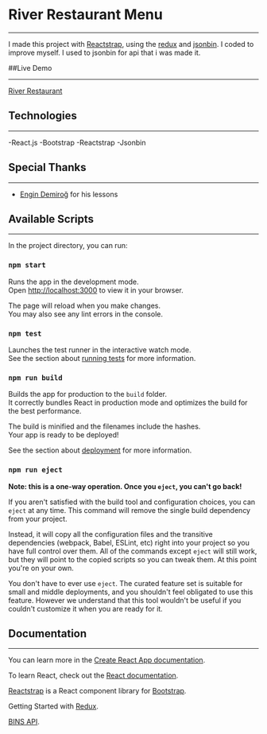 # River Restaurant Menu
***
I made this project with [Reactstrap](https://reactstrap.github.io), using the [redux](https://redux.js.org/) and [jsonbin](https://jsonbin.io). I coded to improve myself. I used to jsonbin for api that i was made it.

##Live Demo
***
[River Restaurant](riversmenu.netlify.app)

## Technologies
***
-React.js
-Bootstrap
-Reactstrap
-Jsonbin

## Special Thanks
***
- [Engin Demiroğ](https://www.youtube.com/channel/UCRjiquPh4mjPNoOV9eCilXQ/featured) for his lessons

## Available Scripts
***

In the project directory, you can run:

### `npm start`

Runs the app in the development mode.\
Open [http://localhost:3000](http://localhost:3000) to view it in your browser.

The page will reload when you make changes.\
You may also see any lint errors in the console.

### `npm test`

Launches the test runner in the interactive watch mode.\
See the section about [running tests](https://facebook.github.io/create-react-app/docs/running-tests) for more information.

### `npm run build`

Builds the app for production to the `build` folder.\
It correctly bundles React in production mode and optimizes the build for the best performance.

The build is minified and the filenames include the hashes.\
Your app is ready to be deployed!

See the section about [deployment](https://facebook.github.io/create-react-app/docs/deployment) for more information.

### `npm run eject`

**Note: this is a one-way operation. Once you `eject`, you can't go back!**

If you aren't satisfied with the build tool and configuration choices, you can `eject` at any time. This command will remove the single build dependency from your project.

Instead, it will copy all the configuration files and the transitive dependencies (webpack, Babel, ESLint, etc) right into your project so you have full control over them. All of the commands except `eject` will still work, but they will point to the copied scripts so you can tweak them. At this point you're on your own.

You don't have to ever use `eject`. The curated feature set is suitable for small and middle deployments, and you shouldn't feel obligated to use this feature. However we understand that this tool wouldn't be useful if you couldn't customize it when you are ready for it.

## Documentation
***

You can learn more in the [Create React App documentation](https://facebook.github.io/create-react-app/docs/getting-started).

To learn React, check out the [React documentation](https://reactjs.org/).

[Reactstrap](https://reactstrap.github.io/?path=/story/home-installation--page)  is a React component library for [Bootstrap](https://getbootstrap.com/docs/5.2/getting-started/introduction/).

Getting Started with [Redux](https://redux.js.org/introduction/getting-started).

[BINS API](https://jsonbin.io/api-reference).
